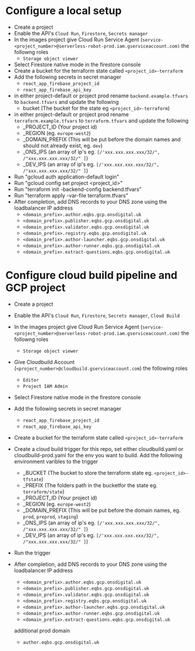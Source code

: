 # Configure a local setup
- Create a project
- Enable the API's `Cloud Run`, `Firestore`, `Secrets manager`
- In the images project give Cloud Run Service Agent (`service-<project_number>@serverless-robot-prod.iam.gserviceaccount.com)` 
the followng roles
    - `Storage object viewer`
- Select Firestore native mode in the firestore console
- Create a bucket for the terraform state called `<project_id>-terraform`
- Add the following secrets in secret manager
    - `react_app_firebase_project_id`
    - `react_app_firebase_api_key`
- in either project-default or project prod rename `backend.example.tfvars` to `backend.tfvars` and update the following
    - bucket (The bucket for the state eg `<project_id>-terraform`)
- in either project-default or project prod rename `terraform.example.tfvars` to `terraform.tfvars` and update the following
    - _PROJECT_ID (Your project id)
    - _REGION (eg. `europe-west2`)
    - _DOMAIN_PREFIX (This will be put before the domain names and should not already exist, eg. `dev`)
    - _ONS_IPS (an array of ip's eg. `[/'xxx.xxx.xxx.xxx/32/", /"xxx.xxx.xxx.xxx/32/" ]`)
    - _DEV_IPS (an array of ip's eg. `[/'xxx.xxx.xxx.xxx/32/", /"xxx.xxx.xxx.xxx/32/" ]`)
- Run "gcloud auth application-default login"
- Run "gcloud config set project <project_id>"
- Run "terraform init -backend-config backend.tfvars"
- Run "terraform apply -var-file terraform.tfvars"
- After completion, add DNS records to your DNS zone using the loadbalancer IP address
    - `<domain_prefix>.author.eqbs.gcp.onsdigital.uk`
    - `<domain_prefix>.publisher.eqbs.gcp.onsdigital.uk`
    - `<domain_prefix>.validator.eqbs.gcp.onsdigital.uk`
    - `<domain_prefix>.registry.eqbs.gcp.onsdigital.uk`
    - `<domain_prefix>.author-launcher.eqbs.gcp.onsdigital.uk`
    - `<domain_prefix>.author-runner.eqbs.gcp.onsdigital.uk`
    - `<domain_prefix>.extract-questions.eqbs.gcp.onsdigital.uk`

# Configure cloud build pipeline and GCP project
- Create a project
- Enable the API's `Cloud Run`, `Firestore`, `Secrets manager`, `Cloud Build`
- In the images project give Cloud Run Service Agent (`service-<project_number>@serverless-robot-prod.iam.gserviceaccount.com)` 
the followng roles
    - `Storage object viewer`
- Give Cloudbuild Account (`<project_number>@cloudbuild.gserviceaccount.com`) the following roles
    - `Editor`
    - `Project IAM Admin`
- Select Firestore native mode in the firestore console
- Add the following secrets in secret manager
    - `react_app_firebase_project_id`
    - `react_app_firebase_api_key`
- Create a bucket for the terraform state called `<project_id>-terraform`
- Create a cloud build trigger for this repo, set either cloudbuild.yaml or cloudbuild-prod.yaml for the env you want to build. Add the following environment varibles to the trigger
    - _BUCKET (The bucket to store the terraform state eg. `<project_id>-tfstate`)
    - _PREFIX (The folders path in the bucketfor the state eg. `terraform/state`) 
    - _PROJECT_ID (Your project id)
    - _REGION (eg. `europe-west2`)
    - _DOMAIN_PREFIX (This will be put before the domain names, eg. `prod`, `preprod`, `staging`)
    - _ONS_IPS (an array of ip's eg. `[/'xxx.xxx.xxx.xxx/32/", /"xxx.xxx.xxx.xxx/32/" ]`)
    - _DEV_IPS (an array of ip's eg. `[/'xxx.xxx.xxx.xxx/32/", /"xxx.xxx.xxx.xxx/32/" ]`)
- Run the trigger
- After completion, add DNS records to your DNS zone using the loadbalancer IP address
    - `<domain_prefix>.author.eqbs.gcp.onsdigital.uk`
    - `<domain_prefix>.publisher.eqbs.gcp.onsdigital.uk`
    - `<domain_prefix>.validator.eqbs.gcp.onsdigital.uk`
    - `<domain_prefix>.registry.eqbs.gcp.onsdigital.uk`
    - `<domain_prefix>.author-launcher.eqbs.gcp.onsdigital.uk`
    - `<domain_prefix>.author-runner.eqbs.gcp.onsdigital.uk`
    - `<domain_prefix>.extract-questions.eqbs.gcp.onsdigital.uk`
    
    additional prod domain
    - `author.eqbs.gcp.onsdigital.uk`